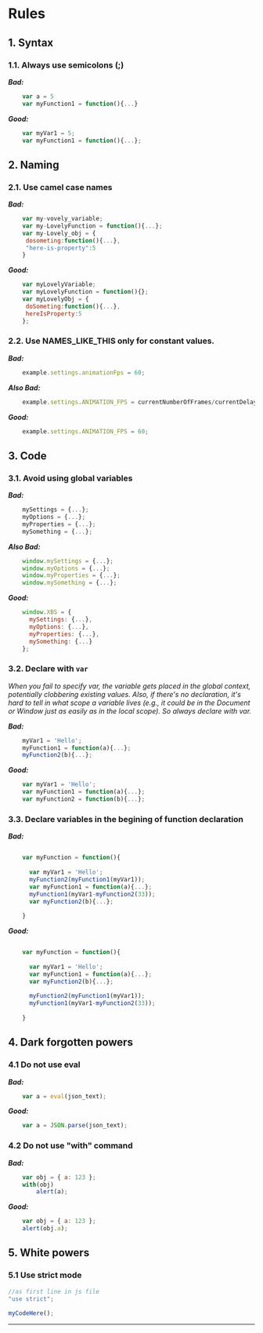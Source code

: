 # Rules

## 1. Syntax

### 1.1. Always use semicolons (;)

***Bad:***

```js
    var a = 5
    var myFunction1 = function(){...}
```  

***Good:***
```js    
    var myVar1 = 5;
    var myFunction1 = function(){...};
``` 
 
## 2. Naming

### 2.1.	Use camel case names
   
   
***Bad:***

```js
    var my-vovely_variable;
    var my-LovelyFunction = function(){...};
    var my-Lovely_obj = {
     dosometing:function(){...},
     "here-is-property":5
    }
```  

***Good:***

```js    
    var myLovelyVariable;
    var myLovelyFunction = function(){};
    var myLovelyObj = {
     doSometing:function(){...},
     hereIsProperty:5
    };
```  

 
<!--#### 2.2	Constructor function name should start with capital letter and named as a singular noun

***Bad:***

```js
    function Apples() {...}
    function Apples() {...}

    
***Good:***

```js
    function Apple() {...}
    -->
    
### 2.2. Use NAMES_LIKE_THIS only for constant values.


***Bad:***

```js
    example.settings.animationFps = 60;
```  

***Also Bad:***

```js    
    example.settings.ANIMATION_FPS = currentNumberOfFrames/currentDelay;
```  
    
***Good:***

```js
    example.settings.ANIMATION_FPS = 60;
```  



## 3. Code


### 3.1. Avoid using global variables

***Bad:***

```js
    mySettings = {...};
    myOptions = {...};
    myProperties = {...};
    mySomething = {...};
```  

***Also Bad:***

```js
    window.mySettings = {...};
    window.myOptions = {...};
    window.myProperties = {...};
    window.mySomething = {...};
```  

    
***Good:***

```js
    window.XBS = {
      mySettings: {...},
      myOptions: {...},
      myProperties: {...},
      mySomething: {...}
    };
```  

    
### 3.2. Declare with `var`
 
*When you fail to specify var, the variable gets placed in the global context, potentially clobbering existing values. Also, if there's no declaration, it's hard to tell in what scope a variable lives (e.g., it could be in the Document or Window just as easily as in the local scope). So always declare with var.*
 
***Bad:***

```js
    myVar1 = 'Hello';
    myFunction1 = function(a){...};
    myFunction2(b){...};
```  

    
***Good:***

```js    
    var myVar1 = 'Hello';
    var myFunction1 = function(a){...};
    var myFunction2 = function(b){...};
```  

### 3.3. Declare variables in the begining of function declaration
 
***Bad:***

```js

    var myFunction = function(){
    
      var myVar1 = 'Hello';
      myFunction2(myFunction1(myVar1));
      var myFunction1 = function(a){...};
      myFunction1(myVar1-myFunction2(33));
      var myFunction2(b){...};
      
    }
```  

    
***Good:***


```js

    var myFunction = function(){
    
      var myVar1 = 'Hello';
      var myFunction1 = function(a){...};
      var myFunction2(b){...};
      
      myFunction2(myFunction1(myVar1));
      myFunction1(myVar1-myFunction2(33));
      
    }
```  

## 4. Dark forgotten powers

### 4.1 Do not use eval

***Bad:***

```js
    var a = eval(json_text);
```  

***Good:***
```js    
    var a = JSON.parse(json_text);
``` 

### 4.2 Do not use "with" command

***Bad:***
```js
    var obj = { a: 123 };
    with(obj)
        alert(a);
```  

***Good:***
```js    
    var obj = { a: 123 };
    alert(obj.a);
``` 

## 5. White powers

### 5.1 Use strict mode

```js
//as first line in js file
"use strict"; 
  
myCodeHere();
```

---------------------------------------------------------------------------
